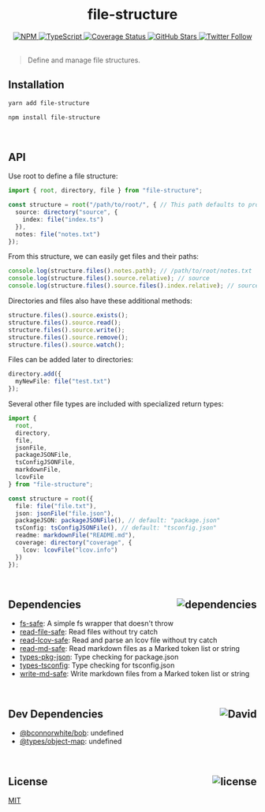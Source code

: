 <div align="center">
  <h1>file-structure</h1>
  <a href="https://npmjs.com/package/file-structure">
    <img alt="NPM" src="https://img.shields.io/npm/v/file-structure.svg">
  </a>
  <a href="https://github.com/bconnorwhite/file-structure">
    <img alt="TypeScript" src="https://img.shields.io/github/languages/top/bconnorwhite/file-structure.svg">
  </a>
  <a href='https://coveralls.io/github/bconnorwhite/file-structure?branch=master'>
    <img alt="Coverage Status" src="https://img.shields.io/coveralls/github/bconnorwhite/file-structure.svg?branch=master">
  </a>
  <a href="https://github.com/bconnorwhite/file-structure">
    <img alt="GitHub Stars" src="https://img.shields.io/github/stars/bconnorwhite/file-structure?label=Stars%20Appreciated%21&style=social">
  </a>
  <a href="https://twitter.com/bconnorwhite">
    <img alt="Twitter Follow" src="https://img.shields.io/twitter/follow/bconnorwhite.svg?label=%40bconnorwhite&style=social">
  </a>
</div>

<br />

> Define and manage file structures.

## Installation

```bash
yarn add file-structure
```

```bash
npm install file-structure
```

<br />

## API

Use root to define a file structure:

```ts
import { root, directory, file } from "file-structure";

const structure = root("/path/to/root/", { // This path defaults to process.cwd()
  source: directory("source", {
    index: file("index.ts")
  }),
  notes: file("notes.txt")
});
```

From this structure, we can easily get files and their paths:

```ts
console.log(structure.files().notes.path); // /path/to/root/notes.txt
console.log(structure.files().source.relative); // source
console.log(structure.files().source.files().index.relative); // source/index.ts
```

Directories and files also have these additional methods:

```ts
structure.files().source.exists();
structure.files().source.read();
structure.files().source.write();
structure.files().source.remove();
structure.files().source.watch();
```

Files can be added later to directories:
```ts
directory.add({
  myNewFile: file("test.txt")
});
```

Several other file types are included with specialized return types:

```ts
import {
  root,
  directory,
  file,
  jsonFile,
  packageJSONFile,
  tsConfigJSONFile,
  markdownFile,
  lcovFile
} from "file-structure";

const structure = root({
  file: file("file.txt"),
  json: jsonFile("file.json"),
  packageJSON: packageJSONFile(), // default: "package.json"
  tsConfig: tsConfigJSONFile(), // default: "tsconfig.json"
  readme: markdownFile("README.md"),
  coverage: directory("coverage", {
    lcov: lcovFile("lcov.info")
  })
});
```

<br />

<h2>Dependencies<img align="right" alt="dependencies" src="https://img.shields.io/david/bconnorwhite/file-structure.svg"></h2>

- [fs-safe](https://www.npmjs.com/package/fs-safe): A simple fs wrapper that doesn't throw
- [read-file-safe](https://www.npmjs.com/package/read-file-safe): Read files without try catch
- [read-lcov-safe](https://www.npmjs.com/package/read-lcov-safe): Read and parse an lcov file without try catch
- [read-md-safe](https://www.npmjs.com/package/read-md-safe): Read markdown files as a Marked token list or string
- [types-pkg-json](https://www.npmjs.com/package/types-pkg-json): Type checking for package.json
- [types-tsconfig](https://www.npmjs.com/package/types-tsconfig): Type checking for tsconfig.json
- [write-md-safe](https://www.npmjs.com/package/write-md-safe): Write markdown files from a Marked token list or string

<br />

<h2>Dev Dependencies<img align="right" alt="David" src="https://img.shields.io/david/dev/bconnorwhite/file-structure.svg"></h2>

- [@bconnorwhite/bob](https://www.npmjs.com/package/@bconnorwhite/bob): undefined
- [@types/object-map](https://www.npmjs.com/package/@types/object-map): undefined

<br />

<h2>License <img align="right" alt="license" src="https://img.shields.io/npm/l/file-structure.svg"></h2>

[MIT](https://opensource.org/licenses/MIT)
